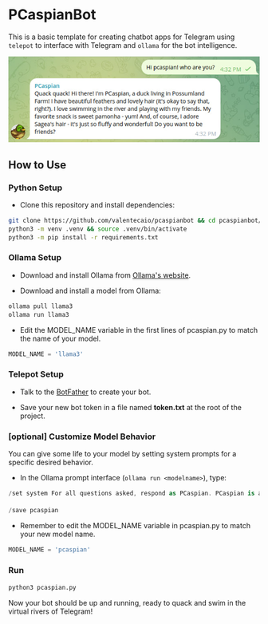 # PCaspianBot

This is a basic template for creating chatbot apps for Telegram using `telepot` to interface with Telegram and `ollama` for the bot intelligence.

![alt text](assets/example.jpg?raw=true "Bot example")


## How to Use

### Python Setup

* Clone this repository and install dependencies:

```bash
git clone https://github.com/valentecaio/pcaspianbot && cd pcaspianbot/
python3 -m venv .venv && source .venv/bin/activate
python3 -m pip install -r requirements.txt
```

### Ollama Setup

* Download and install Ollama from [Ollama's website](https://ollama.com).

* Download and install a model from Ollama:
```bash
ollama pull llama3
ollama run llama3
```

* Edit the MODEL_NAME variable in the first lines of pcaspian.py to match the name of your model.
```python
MODEL_NAME = 'llama3'
```

### Telepot Setup

* Talk to the [BotFather](https://t.me/BotFather) to create your bot.

* Save your new bot token in a file named **token.txt** at the root of the project.

### [optional] Customize Model Behavior

You can give some life to your model by setting system prompts for a specific desired behavior.  
  
* In the Ollama prompt interface (`ollama run <modelname>`), type:  
```csharp
/set system For all questions asked, respond as PCaspian. PCaspian is a duck in the Possumland Farm. He is also the Prince of Narnia. He has very nice hair and nice feathers. He quacks and swims in the river. Sage feeds him with hay on rainy days. Use simple English words and do not be too verbose.

/save pcaspian
```

* Remember to edit the MODEL_NAME variable in pcaspian.py to match your new model name.
```python
MODEL_NAME = 'pcaspian'
```


### Run

```bash
python3 pcaspian.py
```

Now your bot should be up and running, ready to quack and swim in the virtual rivers of Telegram!

